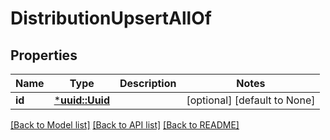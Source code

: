 # DistributionUpsertAllOf

## Properties
Name | Type | Description | Notes
------------ | ------------- | ------------- | -------------
**id** | [***uuid::Uuid**](UUID.md) |  | [optional] [default to None]

[[Back to Model list]](../README.md#documentation-for-models) [[Back to API list]](../README.md#documentation-for-api-endpoints) [[Back to README]](../README.md)


